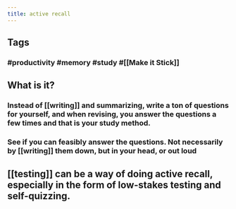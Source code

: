 ```yaml
---
title: active recall
---
```


## Tags
### #productivity #memory #study #[[Make it Stick]]
## What is it?
### Instead of [[writing]] and summarizing, write a ton of questions for yourself, and when revising, you answer the questions a few times and that is your study method.
### See if you can feasibly answer the questions. Not necessarily by [[writing]] them down, but in your head, or out loud
## [[testing]] can be a way of doing active recall, especially in the form of low-stakes testing and self-quizzing.